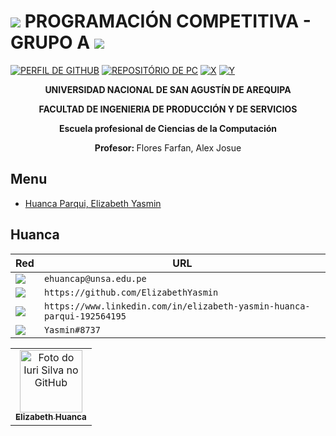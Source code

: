 
 # <img src="https://img.shields.io/badge/C%2B%2B-00599C?style=for-the-badge&logo=c%2B%2B&logoColor=white" /> PROGRAMACIÓN COMPETITIVA - GRUPO A <img src="https://img.shields.io/badge/C%2B%2B-00599C?style=for-the-badge&logo=c%2B%2B&logoColor=white" />

[![PERFIL DE GITHUB](https://img.shields.io/badge/usuario%20de%20github%20-%23323330.svg?&style=for-the-badge&logo=perfil&logoColor=black&color=FF0080)](https://github.com/ElizabethYasmin)
[![REPOSITÓRIO DE PC](https://img.shields.io/badge/repositório%20-%23323330.svg?&style=for-the-badge&logo=repositório&logoColor=black&color=8000FF)](https://github.com/ElizabethYasmin/PC)
[![X](https://img.shields.io/badge/cards%20estrelas%20-%23323330.svg?&style=for-the-badge&logo=cards%20estrelas&logoColor=black&color=FFFF00)](https://github.com/iuricode/README-template/blob/main/README-cards-stars/cards-stars.md)
[![Y](https://img.shields.io/badge/badges%20-%23323330.svg?&style=for-the-badge&logo=badges&logoColor=black&color=0000FF)](https://github.com/iuricode/README-template/blob/main/badges/badges.md)


<p align="center">
    <b>UNIVERSIDAD NACIONAL DE SAN AGUSTÍN DE AREQUIPA</b>
 </p>
 <p align="center">
    <b>FACULTAD DE INGENIERIA DE PRODUCCIÓN Y DE SERVICIOS</b>
 </p>
 <p align="center"> 
    <b>Escuela profesional de Ciencias de la Computación</b>
  </p>
 <p align="center">
    <b>Profesor: </b> Flores Farfan, Alex Josue
</p>


## Menu
- [Huanca Parqui, Elizabeth Yasmin](#Huanca)

## Huanca

Red | URL
------------ | -------------
<img src="https://img.shields.io/badge/Gmail-D14836?style=for-the-badge&logo=gmail&logoColor=white" /> | `ehuancap@unsa.edu.pe`
<img src="https://img.shields.io/badge/GitHub-100000?style=for-the-badge&logo=github&logoColor=white" /> | `https://github.com/ElizabethYasmin`
<img src="https://img.shields.io/badge/LinkedIn-0077B5?style=for-the-badge&logo=linkedin&logoColor=white" /> | `https://www.linkedin.com/in/elizabeth-yasmin-huanca-parqui-192564195`
<img src="https://img.shields.io/badge/discord-7289DA?style=for-the-badge&logo=discord&logoColor=white" />  | `Yasmin#8737`

<table>
  <tr>
    <td align="center">
      <a href="#">
        <img src="https://avatars.githubusercontent.com/u/62725994?v=4" width="100px;" alt="Foto do Iuri Silva no GitHub"/><br>
        <sub>
          <b>Elizabeth Huanca</b>
        </sub>
      </a>
    </td>
  </tr>
</table>
